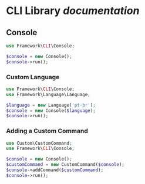 # CLI Library *documentation*

## Console

```php
use Framework\CLI\Console;

$console = new Console();
$console->run(); 
```

### Custom Language

```php
use Framework\CLI\Console;
use Framework\Language\Language;

$language = new Language('pt-br');
$console = new Console($language);
$console->run(); 
```

### Adding a Custom Command

```php
use Custom\CustomCommand;
use Framework\CLI\Console;

$console = new Console();
$customCommand = new CustomCommand($console);
$console->addCommand($customCommand);
$console->run(); 
```
